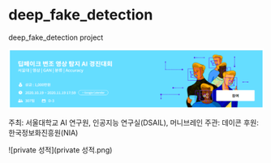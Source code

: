 # deep_fake_detection
deep_fake_detection project


![대회이미지](대회이미지.png)

주최: 서울대학교 AI 연구원, 인공지능 연구실(DSAIL), 머니브레인 
주관: 데이콘
후원: 한국정보화진흥원(NIA)



![private 성적](private 성적.png)
